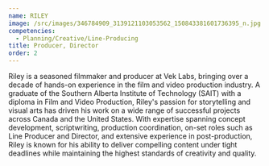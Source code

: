 ```yaml
---
name: RILEY
image: /src/images/346784909_3139121103053562_150843381601736395_n.jpg
competencies:
  - Planning/Creative/Line-Producing
title: Producer, Director
order: 2
---
```


Riley is a seasoned filmmaker and producer at Vek Labs, bringing over a decade of hands-on experience in the film and video production industry. A graduate of the Southern Alberta Institute of Technology (SAIT) with a diploma in Film and Video Production, Riley's passion for storytelling and visual arts has driven his work on a wide range of successful projects across Canada and the United States. With expertise spanning concept development, scriptwriting, production coordination, on-set roles such as Line Producer and Director, and extensive experience in post-production, Riley is known for his ability to deliver compelling content under tight deadlines while maintaining the highest standards of creativity and quality.
